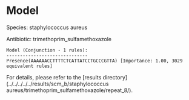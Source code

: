
# Model

Species: staphylococcus aureus

Antibiotic: trimethoprim_sulfamethoxazole

```
Model (Conjunction - 1 rules):
------------------------------
Presence(AAAAAACCTTTTCTCATTATCCTGCCCGTTA) [Importance: 1.00, 3029 equivalent rules]

```

For details, please refer to the [results directory](../../../../../results/scm_b/staphylococcus aureus/trimethoprim_sulfamethoxazole/repeat_8/).

